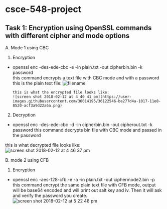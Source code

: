 # csce-548-project
Task 1: Encryption using OpenSSL commands with different cipher and mode options
----------------------------------------------------------------------------------------------------------------
A.	 Mode 1 using CBC 
1.	Encryption 
-	openssl enc -des-ede-cbc -e -in plain.txt -out cipherbin.bin -k password  
       this command encrypts a text file with CBC mode and with a password
       this is the plain text file: 
       ![filename](https://user-images.githubusercontent.com/36014195/36122343-010222b0-1017-11e8-9638-2e634287750f.png)

        this is what the encrypted file looks like: 
        ![screen shot 2018-02-12 at 4 40 41 pm](https://user-images.githubusercontent.com/36014195/36122546-be277d4a-1017-11e8-8520-acf3a9d22a6a.png)

2.	Decryption
-	openssl enc -des-ede-cbc -d -in cipherbin.bin -out cipherout.txt -k password
this command decrypts bin file with CBC mode and passed in the password

this is what decrypted file looks like: 
![screen shot 2018-02-12 at 4 46 37 pm](https://user-images.githubusercontent.com/36014195/36122563-d7567e6a-1017-11e8-970c-3f8bff4e66e8.png)

B.	mode 2 using CFB
1.	Encryption
-	openssl enc -aes-128-cfb -e -a -in plain.txt -out ciphermode2.bin -p
this command encrypt the same plain text file with CFB mode, output will be base64 encoded and will print out salt key and iv. Then it will ask and verify the password you create.
![screen shot 2018-02-12 at 5 22 48 pm](https://user-images.githubusercontent.com/36014195/36123893-31ec4b8a-101c-11e8-989b-c8dad68e4cb7.png)
